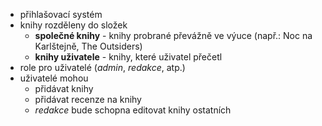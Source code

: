 - přihlašovací systém
- knihy rozděleny do složek
	- **společné knihy** - knihy probrané převážně ve výuce (např.: Noc na Karlštejně, The Outsiders)
	- **knihy uživatele** - knihy, které uživatel přečetl
- role pro uživatelé (*admin*, *redakce*, atp.)
- uživatelé mohou
	- přidávat knihy
	- přidávat recenze na knihy
	- *redakce* bude schopna editovat knihy ostatních